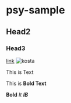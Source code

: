 # psy-sample

## Head2

### Head3

[link](http://naver.com)
![kosta](http://edu2.kosta.or.kr/assets/images/kosta2.png)

This is Text

This is **Bold Text**

**Bold**
_It_
_**IB**_
